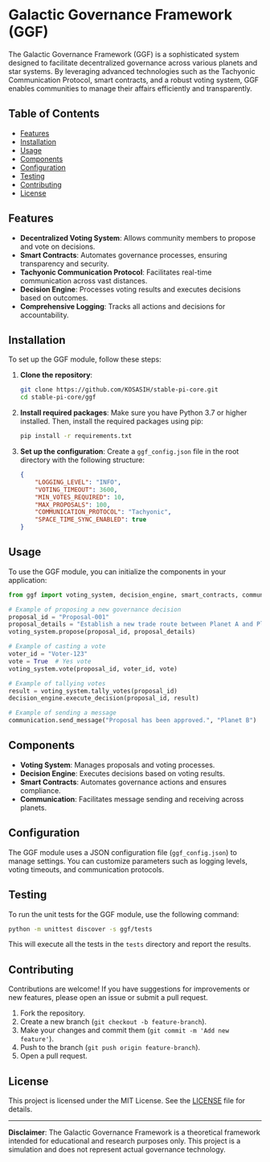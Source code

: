 # Galactic Governance Framework (GGF)

The Galactic Governance Framework (GGF) is a sophisticated system designed to facilitate decentralized governance across various planets and star systems. By leveraging advanced technologies such as the Tachyonic Communication Protocol, smart contracts, and a robust voting system, GGF enables communities to manage their affairs efficiently and transparently.

## Table of Contents

- [Features](#features)
- [Installation](#installation)
- [Usage](#usage)
- [Components](#components)
- [Configuration](#configuration)
- [Testing](#testing)
- [Contributing](#contributing)
- [License](#license)

## Features

- **Decentralized Voting System**: Allows community members to propose and vote on decisions.
- **Smart Contracts**: Automates governance processes, ensuring transparency and security.
- **Tachyonic Communication Protocol**: Facilitates real-time communication across vast distances.
- **Decision Engine**: Processes voting results and executes decisions based on outcomes.
- **Comprehensive Logging**: Tracks all actions and decisions for accountability.

## Installation

To set up the GGF module, follow these steps:

1. **Clone the repository**:
   ```bash
   git clone https://github.com/KOSASIH/stable-pi-core.git
   cd stable-pi-core/ggf
   ```

2. **Install required packages**:
   Make sure you have Python 3.7 or higher installed. Then, install the required packages using pip:
   ```bash
   pip install -r requirements.txt
   ```

3. **Set up the configuration**:
   Create a `ggf_config.json` file in the root directory with the following structure:
   ```json
   {
       "LOGGING_LEVEL": "INFO",
       "VOTING_TIMEOUT": 3600,
       "MIN_VOTES_REQUIRED": 10,
       "MAX_PROPOSALS": 100,
       "COMMUNICATION_PROTOCOL": "Tachyonic",
       "SPACE_TIME_SYNC_ENABLED": true
   }
   ```

## Usage

To use the GGF module, you can initialize the components in your application:

```python
from ggf import voting_system, decision_engine, smart_contracts, communication

# Example of proposing a new governance decision
proposal_id = "Proposal-001"
proposal_details = "Establish a new trade route between Planet A and Planet B."
voting_system.propose(proposal_id, proposal_details)

# Example of casting a vote
voter_id = "Voter-123"
vote = True  # Yes vote
voting_system.vote(proposal_id, voter_id, vote)

# Example of tallying votes
result = voting_system.tally_votes(proposal_id)
decision_engine.execute_decision(proposal_id, result)

# Example of sending a message
communication.send_message("Proposal has been approved.", "Planet B")
```

## Components

- **Voting System**: Manages proposals and voting processes.
- **Decision Engine**: Executes decisions based on voting results.
- **Smart Contracts**: Automates governance actions and ensures compliance.
- **Communication**: Facilitates message sending and receiving across planets.

## Configuration

The GGF module uses a JSON configuration file (`ggf_config.json`) to manage settings. You can customize parameters such as logging levels, voting timeouts, and communication protocols.

## Testing

To run the unit tests for the GGF module, use the following command:

```bash
python -m unittest discover -s ggf/tests
```

This will execute all the tests in the `tests` directory and report the results.

## Contributing

Contributions are welcome! If you have suggestions for improvements or new features, please open an issue or submit a pull request.

1. Fork the repository.
2. Create a new branch (`git checkout -b feature-branch`).
3. Make your changes and commit them (`git commit -m 'Add new feature'`).
4. Push to the branch (`git push origin feature-branch`).
5. Open a pull request.

## License

This project is licensed under the MIT License. See the [LICENSE](LICENSE) file for details.

---

**Disclaimer**: The Galactic Governance Framework is a theoretical framework intended for educational and research purposes only. This project is a simulation and does not represent actual governance technology.

